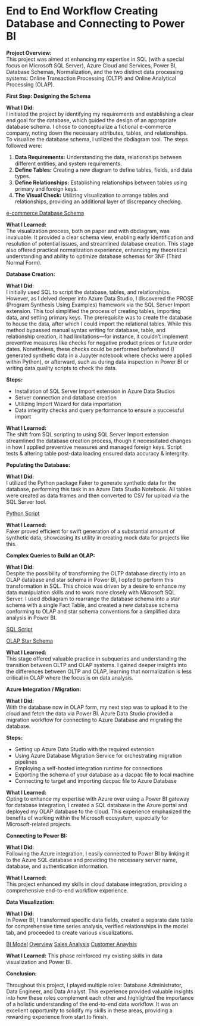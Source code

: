 # End to End Workflow Creating Database and Connecting to Power BI

**Project Overview:**  
This project was aimed at enhancing my expertise in SQL (with a special focus on Microsoft SQL Server), Azure Cloud and Services, Power BI, Database Schemas, Normalization, and the two distinct data processing systems: Online Transaction Processing (OLTP) and Online Analytical Processing (OLAP).

**First Step: Designing the Schema**

**What I Did:**  
I initiated the project by identifying my requirements and establishing a clear end goal for the database, which guided the design of an appropriate database schema. I chose to conceptualize a fictional e-commerce company, noting down the necessary attributes, tables, and relationships. To visualize the database schema, I utilized the dbdiagram tool. The steps followed were:

1. **Data Requirements:** Understanding the data, relationships between different entities, and system requirements.
2. **Define Tables:** Creating a new diagram to define tables, fields, and data types.
3. **Define Relationships:** Establishing relationships between tables using primary and foreign keys.
4. **The Visual Check:** Utilizing visualization to arrange tables and relationships, providing an additional layer of discrepancy checking.

[e-commerce Database Schema](https://github.com/Akiwacky/DB-to-BI-Workflow/blob/main/Images/ecomm%20version%203.png)

**What I Learned:**  
The visualization process, both on paper and with dbdiagram, was invaluable. It provided a clear schema view, enabling early identification and resolution of potential issues, and streamlined database creation. This stage also offered practical normalization experience, enhancing my theoretical understanding and ability to optimize database schemas for 3NF (Third Normal Form).

**Database Creation:**

**What I Did:**  
I initially used SQL to script the database, tables, and relationships. However, as I delved deeper into Azure Data Studio, I discovered the PROSE (Program Synthesis Using Examples) framework via the SQL Server Import extension. This tool simplified the process of creating tables, importing data, and setting primary keys. The prerequisite was to create the database to house the data, after which I could import the relational tables. While this method bypassed manual syntax writing for database, table, and relationship creation, it had limitations—for instance, it couldn’t implement preventive measures like checks for negative product prices or future order dates. Nonetheless, these checks could be performed beforehand (I generated synthetic data in a Jupyter notebook where checks were applied within Python), or afterward, such as during data inspection in Power BI or writing data quality scripts to check the data.

**Steps:**  
- Installation of SQL Server Import extension in Azure Data Studios
- Server connection and database creation
- Utilizing Import Wizard for data importation
- Data integrity checks and query performance to ensure a successful import

**What I Learned:**  
The shift from SQL scripting to using SQL Server Import extension streamlined the database creation process, though it necessitated changes in how I applied preventive measures and managed foreign keys. Script tests & altering table post-data loading ensured data accuracy & intergrity.


**Populating the Database:**

**What I Did:**  
I utilized the Python package Faker to generate synthetic data for the database, performing this task in an Azure Data Studio Notebook. All tables were created as data frames and then converted to CSV for upload via the SQL Server tool.

[Python Script](https://github.com/Akiwacky/Faker-Database)

**What I Learned:**  
Faker proved efficient for swift generation of a substantial amount of synthetic data, showcasing its utility in creating mock data for projects like this.


**Complex Queries to Build an OLAP:**

**What I Did:**  
Despite the possibility of transforming the OLTP database directly into an OLAP database and star schema in Power BI, I opted to perform this transformation in SQL. This choice was driven by a desire to enhance my data manipulation skills and to work more closely with Microsoft SQL Server. I used dbdiagram to rearrange the database schema into a star schema with a single Fact Table, and created a new database schema conforming to OLAP and star schema conventions for a simplified data analysis in Power BI.

[SQL Script](https://github.com/Akiwacky/FakerOLAP)

[OLAP Star Schema](https://github.com/Akiwacky/DB-to-BI-Workflow/blob/main/Images/ecomm%20star%20schema.png)

**What I Learned:**  
This stage offered valuable practice in subqueries and understanding the transition between OLTP and OLAP systems. I gained deeper insights into the differences between OLTP and OLAP, learning that normalization is less critical in OLAP where the focus is on data analysis.

**Azure Integration / Migration:**

**What I Did:**  
With the database now in OLAP form, my next step was to upload it to the cloud and fetch the data via Power BI. Azure Data Studio provided a migration workflow for connecting to Azure Database and migrating the database.

**Steps:**  
- Setting up Azure Data Studio with the required extension
- Using Azure Database Migration Service for orchestrating migration pipelines
- Employing a self-hosted integration runtime for connections
- Exporting the schema of your database as a dacpac file to local machine
- Connecting to target and importing dacpac file to Azure Database

**What I Learned:**  
Opting to enhance my expertise with Azure over using a Power BI gateway for database integration, I created a SQL database in the Azure portal and deployed my OLAP database to the cloud. This experience emphasized the benefits of working within the Microsoft ecosystem, especially for Microsoft-related projects.

**Connecting to Power BI:**

**What I Did:**  
Following the Azure integration, I easily connected to Power BI by linking it to the Azure SQL database and providing the necessary server name, database, and authentication information.

**What I Learned:**  
This project enhanced my skills in cloud database integration, providing a comprehensive end-to-end workflow experience.

**Data Visualization:**

**What I Did:**  
In Power BI, I transformed specific data fields, created a separate date table for comprehensive time series analysis, verified relationships in the model tab, and proceeded to create various visualizations.

[BI Model](https://github.com/Akiwacky/DB-to-BI-Workflow/blob/main/Images/Power%20Bi%20Model.png)
[Overview](https://github.com/Akiwacky/DB-to-BI-Workflow/blob/main/Images/Overview.png)
[Sales Analysis](https://github.com/Akiwacky/DB-to-BI-Workflow/blob/main/Images/Sales%20Report.png)
[Customer Anaylsis](https://github.com/Akiwacky/DB-to-BI-Workflow/blob/main/Images/Customer%20Analysis.png)


**What I Learned:**
This phase reinforced my existing skills in data visualization and Power BI.

**Conclusion:**

Throughout this project, I played multiple roles: Database Administrator, Data Engineer, and Data Analyst. This experience provided valuable insights into how these roles complement each other and highlighted the importance of a holistic understanding of the end-to-end data workflow. It was an excellent opportunity to solidify my skills in these areas, providing a rewarding experience from start to finish.







